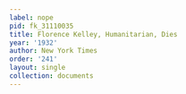 ```yaml
---
label: nope
pid: fk_31110035
title: Florence Kelley, Humanitarian, Dies
year: '1932'
author: New York Times
order: '241'
layout: single
collection: documents
---
```

